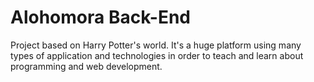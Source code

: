 # Alohomora Back-End

Project based on Harry Potter's world. It's a huge platform using many types of application and technologies in order to teach and learn about programming and web development.
